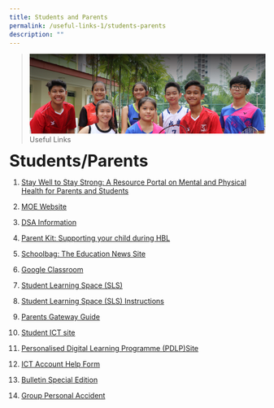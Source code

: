 ```yaml
---
title: Students and Parents
permalink: /useful-links-1/students-parents
description: ""
---
```

>![](/images/About%20us.jpg)
>Useful Links

**<font size=6>Students/Parents</font>**

1.  [Stay Well to Stay Strong: A Resource Portal on Mental and Physical Health for Parents and Students](https://www.healthhub.sg/programmes/170/StayWell)  
    
2.  [MOE Website](http://www.moe.gov.sg/)
3.  [DSA Information](https://moe-sengkangsec-staging.netlify.app/co-curriculum/co-curricular-activities-cca/direct-school-admission-dsa)
4.  [Parent Kit: Supporting your child during HBL](/files/Parent%20Kit%20-%20Supporting%20your%20child%20during%20Full%20HBL-1%201.pdf)
5.  [Schoolbag: The Education News Site](https://www.schoolbag.sg/)
6. [Google Classroom](http://classroom.google.com/)  
    
7.  [Student Learning Space (SLS)](https://vle.learning.moe.edu.sg/login) 
8.  [Student Learning Space (SLS) Instructions](https://drive.google.com/a/skss.edu.sg/file/d/1osfoa8EtCAToVNjwdoCS0ux2jXdUKSxa/view?usp=sharing)
9.  [Parents Gateway Guide](https://moe-sengkangsec-staging.netlify.app/useful-links-1/parenting-resources)
10. [Student ICT site](https://sites.google.com/moe.edu.sg/skss-student-ict/hbl)  
11. [Personalised Digital Learning Programme (PDLP)Site](https://sites.google.com/moe.edu.sg/skss-pdlp/home) 
12.  [ICT Account Help Form](https://form.gov.sg/5e40b45c90a6810012db9175)
13.  [Bulletin Special Edition](/files/SKSS%20Bulletin%20Special%20Edition%2027%20July%202021.pdf)
14. [Group Personal Accident](https://www.income.com.sg/studentgpa)